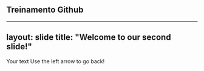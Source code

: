 ## Treinamento Github
---
layout: slide
title: "Welcome to our second slide!"
---
Your text
Use the left arrow to go back!
